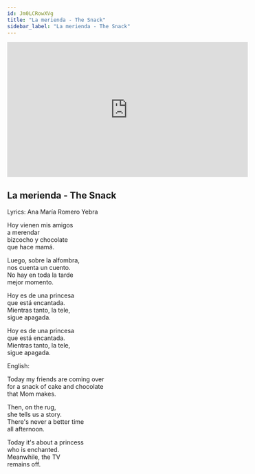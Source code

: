 ```yaml
---
id: Jm0LCRowXVg
title: "La merienda - The Snack"
sidebar_label: "La merienda - The Snack"
---
```


<div class="video-float-container">
  <iframe
    width="560"
    height="315"
    src="https://www.youtube.com/embed/Jm0LCRowXVg"
    title="YouTube video player"
    frameborder="0"
    allow="accelerometer; autoplay; clipboard-write; encrypted-media; gyroscope; picture-in-picture; web-share"
    referrerpolicy="strict-origin-when-cross-origin"
    allowfullscreen
  ></iframe>
</div>

## La merienda - The Snack

Lyrics: Ana María Romero Yebra

Hoy vienen mis amigos  
a merendar  
bizcocho y chocolate  
que hace mamá.

Luego, sobre la alfombra,  
nos cuenta un cuento.  
No hay en toda la tarde  
mejor momento.

Hoy es de una princesa  
que está encantada.  
Mientras tanto, la tele,  
sigue apagada.

Hoy es de una princesa  
que está encantada.  
Mientras tanto, la tele,  
sigue apagada.

English:

Today my friends are coming over  
for a snack of cake and chocolate  
that Mom makes.

Then, on the rug,  
she tells us a story.  
There's never a better time   
all afternoon.

Today it's about a princess  
who is enchanted.  
Meanwhile, the TV  
remains off.
